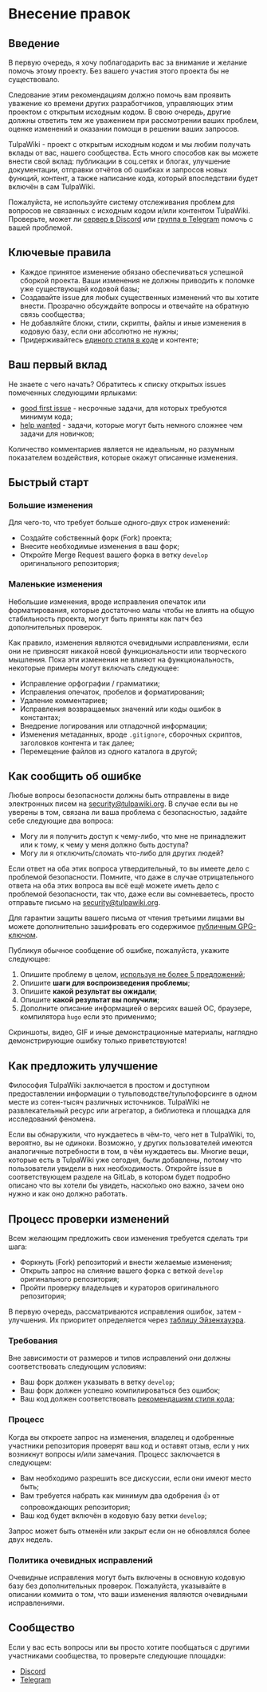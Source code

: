 # Внесение правок

## Введение

В первую очередь, я хочу поблагодарить вас за внимание и желание помочь этому проекту. Без вашего участия этого проекта
бы не существовало.

Следование этим рекомендациям должно помочь вам проявить уважение ко времени других разработчиков, управляющих этим
проектом с открытым исходным кодом. В свою очередь, другие должны ответить тем же уважением при рассмотрении ваших
проблем, оценке изменений и оказании помощи в решении ваших запросов.

TulpaWiki - проект с открытым исходным кодом и мы любим получать вклады от вас, нашего сообщества. Есть много способов
как вы можете внести свой вклад: публикации в соц.сетях и блогах, улучшение документации, отправки отчётов об ошибках и
запросов новых функций, контент, а также написание кода, который впоследствии будет включён в сам TulpaWiki.

Пожалуйста, не используйте систему отслеживания проблем для вопросов не связанных с исходным кодом и/или контентом
TulpaWiki. Проверьте, может ли [сервер в Discord](https://discord.gg/dv5kpGs) или [группа в Telegram](https://t.me/joinchat/AkuYY0ExBslQKlt2CRDazA)
помочь с вашей проблемой.

## Ключевые правила

* Каждое принятое изменение обязано обеспечиваться успешной сборкой проекта. Ваши изменения не должны приводить к поломке уже существующей кодовой базы;
* Создавайте issue для любых существенных изменений что вы хотите внести. Прозрачно обсуждайте вопросы и отвечайте на обратную связь сообщества;
* Не добавляйте блоки, стили, скрипты, файлы и иные изменения в кодовую базу, если они абсолютно не нужны;
* Придерживайтесь [единого стиля в коде](https://codeguide.academy/) и контенте;

## Ваш первый вклад

Не знаете с чего начать? Обратитесь к списку открытых issues помеченных следующими ярлыками:

* [good first issue](https://gitlab.com/TulpaWiki/tulpawiki.gitlab.io/issues?label_name%5B%5D=good+first+issue) - несрочные задачи, для которых требуются минимум кода;
* [help wanted](https://gitlab.com/TulpaWiki/tulpawiki.gitlab.io/issues?label_name%5B%5D=help+wanted) - задачи, которые могут быть немного сложнее чем задачи для новичков;

Количество комментариев является не идеальным, но разумным показателем воздействия, которые окажут описанные изменения.

## Быстрый старт

### Большие изменения

Для чего-то, что требует больше одного-двух строк изменений:

* Создайте собственный форк (Fork) проекта;
* Внесите необходимые изменения в ваш форк;
* Откройте Merge Request вашего форка в ветку `develop` оригинального репозитория;

### Маленькие изменения

Небольшие изменения, вроде исправления опечаток или форматирования, которые достаточно малы чтобы не влиять на общую
стабильность проекта, могут быть приняты как патч без дополнительных проверок.

Как правило, изменения являются очевидными исправлениями, если они не привносят никакой новой функциональности или
творческого мышления. Пока эти изменения не влияют на функциональность, некоторые примеры могут включать следующее:

* Исправление орфографии / грамматики;
* Исправления опечаток, пробелов и форматирования;
* Удаление комментариев;
* Исправления возвращаемых значений или коды ошибок в константах;
* Внедрение логирования или отладочной информации;
* Изменения метаданных, вроде `.gitignore`, сборочных скриптов, заголовков контента и так далее;
* Перемещение файлов из одного каталога в другой;

## Как сообщить об ошибке

Любые вопросы безопасности должны быть отправлены в виде электронных писем на [security@tulpawiki.org](mailto:security@tulpawiki.org).
В случае если вы не уверены в том, связана ли ваша проблема с безопасностью, задайте себе следующие два вопроса:

* Могу ли я получить доступ к чему-либо, что мне не принадлежит или к тому, к чему у меня должно быть доступа?
* Могу ли я отключить/сломать что-либо для других людей?

Если ответ на оба этих вопроса утвердительный, то вы имеете дело с проблемой безопасности. Помните, что даже в случае
отрицательного ответа на оба этих вопроса вы всё ещё можете иметь дело с проблемой безопасности, так что, даже если вы
сомневаетесь, просто отправьте письмо на [security@tulpawiki.org](mailto:security@tulpawiki.org).

Для гарантии защиты вашего письма от чтения третьими лицами вы можете дополнительно зашифровать его содержимое
[публичным GPG-ключом](https://keybase.io/toby3d/pgp_keys.asc?fingerprint=7d6280b458ec5c47f90e57c0f8978f46ff0ffa4f).

Публикуя обычное сообщение об ошибке, пожалуйста, укажите следующее:

1. Опишите проблему в целом, [используя не более 5 предложений](https://toby3d.me/ru/five-sentences/);
2. Опишите **шаги для воспроизведения проблемы**;
3. Опишите **какой результат вы ожидали**;
4. Опишите **какой результат вы получили**;
5. Дополните описание информацией о версиях вашей ОС, браузере, компилятора `hugo` если это применимо;

Скриншоты, видео, GIF и иные демонстрационные материалы, наглядно демонстрирующие ошибку только приветствуются!

## Как предложить улучшение

Философия TulpaWiki заключается в простом и доступном предоставлении информации о тульповодстве/тульпофорсинге в одном
месте из сотен-тысяч различных источников. TulpaWiki не развлекательный ресурс или агрегатор, а библиотека и площадка
для исследований феномена.

Если вы обнаружили, что нуждаетесь в чём-то, чего нет в TulpaWiki, то, вероятно, вы не одиноки. Возможно, у других
пользователей имеются аналогичные потребности в том, в чём нуждаетесь вы. Многие вещи, которые есть в TulpaWiki уже
сегодня, были добавлены, потому что пользователи увидели в них необходимость. Откройте issue в соответствующем разделе
на GitLab, в котором будет подробно описано что вы хотели бы увидеть, насколько оно важно, зачем оно нужно и как оно
должно работать.

## Процесс проверки изменений

Всем желающим предложить свои изменения требуется сделать три шага:

* Форкнуть (Fork) репозиторий и внести желаемые изменения;
* Открыть запрос на слияние вашего форка с веткой `develop` оригинального репозитория;
* Пройти проверку владельцев и кураторов оригинального репозитория;

В первую очередь, рассматриваются исправления ошибок, затем - улучшения. Их приоритет определяется через
[таблицу Эйзенхауэра](https://habr.com/ru/post/451354/).

### Требования

Вне зависимости от размеров и типов исправлений они должны соответствовать следующим условиям:

* Ваш форк должен указывать в ветку `develop`;
* Ваш форк должен успешно компилироваться без ошибок;
* Ваш код должен соответствовать [рекомендациям стиля кода](https://codeguide.academy/);

### Процесс

Когда вы откроете запрос на изменения, владелец и одобренные участники репозитория проверят ваш код и оставят отзыв,
если у них возникнут вопросы и/или замечания. Процесс заключается в следующем:

* Вам необходимо разрешить все дискуссии, если они имеют место быть;
* Вам требуется набрать как минимум два одобрения 👍 от сопровождающих репозитория;
* Ваш код будет включён в кодовую базу ветки `develop`;

Запрос может быть отменён или закрыт если он не обновлялся более двух недель.

### Политика очевидных исправлений

Очевидные исправления могут быть включены в основную кодовую базу без дополнительных проверок. Пожалуйста, указывайте в описании коммита о том, что ваши изменения являются очевидными исправлениями.

## Сообщество

Если у вас есть вопросы или вы просто хотите пообщаться с другими участниками сообщества, то проверьте следующие
площадки:

* [Discord](https://discord.gg/dv5kpGs)
* [Telegram](https://t.me/joinchat/AkuYY0ExBslQKlt2CRDazA)
